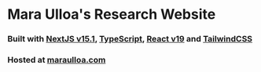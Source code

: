 # Mara Ulloa's Research Website

### Built with [NextJS v15.1](https://nextjs.org/blog/next-15-1), [TypeScript](https://www.typescriptlang.org/), [React v19](https://react.dev/blog/2024/12/05/react-19) and [TailwindCSS](https://tailwindcss.com/)

### Hosted at [maraulloa.com](https://www.maraulloa.com/)
